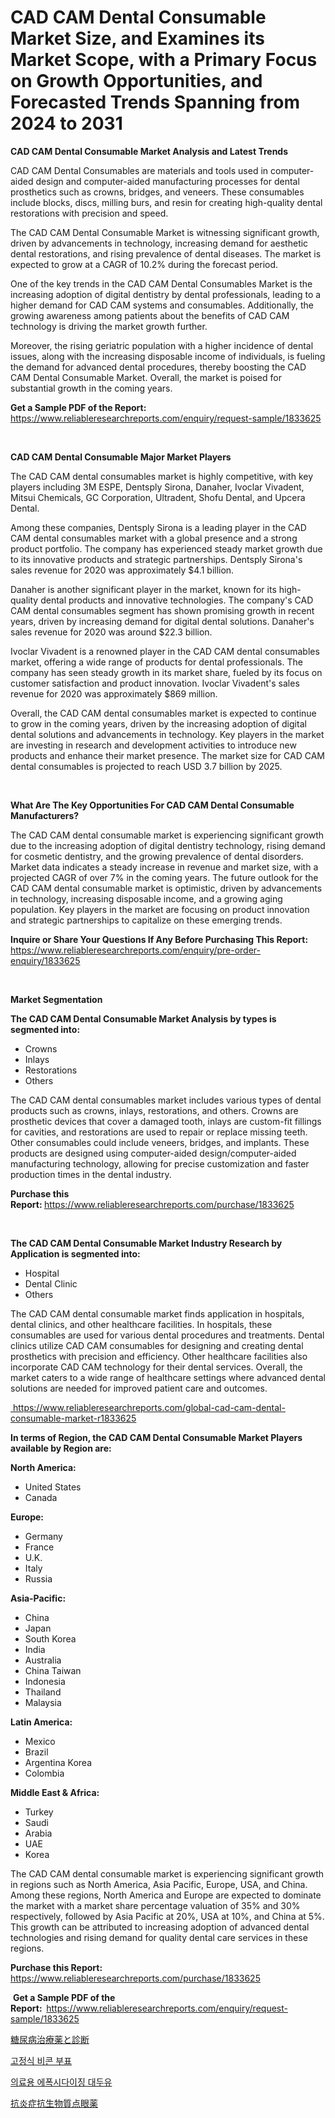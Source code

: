 <p><h1>CAD CAM Dental Consumable Market Size, and Examines its Market Scope, with a Primary Focus on Growth Opportunities, and Forecasted Trends Spanning from 2024 to 2031</h1></p><p><strong>CAD CAM Dental Consumable Market Analysis and Latest Trends</strong></p>
<p><p>CAD CAM Dental Consumables are materials and tools used in computer-aided design and computer-aided manufacturing processes for dental prosthetics such as crowns, bridges, and veneers. These consumables include blocks, discs, milling burs, and resin for creating high-quality dental restorations with precision and speed.</p><p>The CAD CAM Dental Consumable Market is witnessing significant growth, driven by advancements in technology, increasing demand for aesthetic dental restorations, and rising prevalence of dental diseases. The market is expected to grow at a CAGR of 10.2% during the forecast period. </p><p>One of the key trends in the CAD CAM Dental Consumables Market is the increasing adoption of digital dentistry by dental professionals, leading to a higher demand for CAD CAM systems and consumables. Additionally, the growing awareness among patients about the benefits of CAD CAM technology is driving the market growth further. </p><p>Moreover, the rising geriatric population with a higher incidence of dental issues, along with the increasing disposable income of individuals, is fueling the demand for advanced dental procedures, thereby boosting the CAD CAM Dental Consumable Market. Overall, the market is poised for substantial growth in the coming years.</p></p>
<p><strong>Get a Sample PDF of the Report:&nbsp;</strong> <a href="https://www.reliableresearchreports.com/enquiry/request-sample/1833625">https://www.reliableresearchreports.com/enquiry/request-sample/1833625</a></p>
<p>&nbsp;</p>
<p><strong>CAD CAM Dental Consumable Major Market Players</strong></p>
<p><p>The CAD CAM dental consumables market is highly competitive, with key players including 3M ESPE, Dentsply Sirona, Danaher, Ivoclar Vivadent, Mitsui Chemicals, GC Corporation, Ultradent, Shofu Dental, and Upcera Dental. </p><p>Among these companies, Dentsply Sirona is a leading player in the CAD CAM dental consumables market with a global presence and a strong product portfolio. The company has experienced steady market growth due to its innovative products and strategic partnerships. Dentsply Sirona's sales revenue for 2020 was approximately $4.1 billion.</p><p>Danaher is another significant player in the market, known for its high-quality dental products and innovative technologies. The company's CAD CAM dental consumables segment has shown promising growth in recent years, driven by increasing demand for digital dental solutions. Danaher's sales revenue for 2020 was around $22.3 billion.</p><p>Ivoclar Vivadent is a renowned player in the CAD CAM dental consumables market, offering a wide range of products for dental professionals. The company has seen steady growth in its market share, fueled by its focus on customer satisfaction and product innovation. Ivoclar Vivadent's sales revenue for 2020 was approximately $869 million.</p><p>Overall, the CAD CAM dental consumables market is expected to continue to grow in the coming years, driven by the increasing adoption of digital dental solutions and advancements in technology. Key players in the market are investing in research and development activities to introduce new products and enhance their market presence. The market size for CAD CAM dental consumables is projected to reach USD 3.7 billion by 2025.</p></p>
<p>&nbsp;</p>
<p><strong>What Are The Key Opportunities For CAD CAM Dental Consumable Manufacturers?</strong></p>
<p><p>The CAD CAM dental consumable market is experiencing significant growth due to the increasing adoption of digital dentistry technology, rising demand for cosmetic dentistry, and the growing prevalence of dental disorders. Market data indicates a steady increase in revenue and market size, with a projected CAGR of over 7% in the coming years. The future outlook for the CAD CAM dental consumable market is optimistic, driven by advancements in technology, increasing disposable income, and a growing aging population. Key players in the market are focusing on product innovation and strategic partnerships to capitalize on these emerging trends.</p></p>
<p><strong>Inquire or Share Your Questions If Any Before Purchasing This Report:</strong> <a href="https://www.reliableresearchreports.com/enquiry/pre-order-enquiry/1833625">https://www.reliableresearchreports.com/enquiry/pre-order-enquiry/1833625</a></p>
<p>&nbsp;</p>
<p><strong>Market Segmentation</strong></p>
<p><strong>The CAD CAM Dental Consumable Market Analysis by types is segmented into:</strong></p>
<p><ul><li>Crowns</li><li>Inlays</li><li>Restorations</li><li>Others</li></ul></p>
<p><p>The CAD CAM dental consumables market includes various types of dental products such as crowns, inlays, restorations, and others. Crowns are prosthetic devices that cover a damaged tooth, inlays are custom-fit fillings for cavities, and restorations are used to repair or replace missing teeth. Other consumables could include veneers, bridges, and implants. These products are designed using computer-aided design/computer-aided manufacturing technology, allowing for precise customization and faster production times in the dental industry.</p></p>
<p><strong>Purchase this Report:&nbsp;</strong><a href="https://www.reliableresearchreports.com/purchase/1833625">https://www.reliableresearchreports.com/purchase/1833625</a></p>
<p>&nbsp;</p>
<p><strong>The CAD CAM Dental Consumable Market Industry Research by Application is segmented into:</strong></p>
<p><ul><li>Hospital</li><li>Dental Clinic</li><li>Others</li></ul></p>
<p><p>The CAD CAM dental consumable market finds application in hospitals, dental clinics, and other healthcare facilities. In hospitals, these consumables are used for various dental procedures and treatments. Dental clinics utilize CAD CAM consumables for designing and creating dental prosthetics with precision and efficiency. Other healthcare facilities also incorporate CAD CAM technology for their dental services. Overall, the market caters to a wide range of healthcare settings where advanced dental solutions are needed for improved patient care and outcomes.</p></p>
<p><a href="https://www.reliableresearchreports.com/global-cad-cam-dental-consumable-market-r1833625">&nbsp;https://www.reliableresearchreports.com/global-cad-cam-dental-consumable-market-r1833625</a></p>
<p><strong>In terms of Region, the CAD CAM Dental Consumable Market Players available by Region are:</strong></p>
<p>
    <p> <strong> North America: </strong>
        <ul>
            <li>United States</li>
            <li>Canada</li>
        </ul>
        </p> 
    <p> <strong> Europe: </strong>
        <ul>
            <li>Germany</li>
            <li>France</li>
            <li>U.K.</li>
            <li>Italy</li>
            <li>Russia</li>
        </ul>
        </p> 
    <p> <strong> Asia-Pacific: </strong>
        <ul>
            <li>China</li>
            <li>Japan</li>
            <li>South Korea</li>
            <li>India</li>
            <li>Australia</li>
            <li>China Taiwan</li>
            <li>Indonesia</li>
            <li>Thailand</li>
            <li>Malaysia</li>
        </ul>
        </p> 
    <p> <strong> Latin America: </strong>
        <ul>
            <li>Mexico</li>
            <li>Brazil</li>
            <li>Argentina Korea</li>
            <li>Colombia</li>
        </ul>
        </p> 
    <p> <strong> Middle East & Africa: </strong>
        <ul>
            <li>Turkey</li>
            <li>Saudi</li>
            <li>Arabia</li>
            <li>UAE</li>
            <li>Korea</li>
        </ul>
    </p>
    </p>
<p><p>The CAD CAM dental consumable market is experiencing significant growth in regions such as North America, Asia Pacific, Europe, USA, and China. Among these regions, North America and Europe are expected to dominate the market with a market share percentage valuation of 35% and 30% respectively, followed by Asia Pacific at 20%, USA at 10%, and China at 5%. This growth can be attributed to increasing adoption of advanced dental technologies and rising demand for quality dental care services in these regions.</p></p>
<p><strong>Purchase this Report: </strong><a href="https://www.reliableresearchreports.com/purchase/1833625">https://www.reliableresearchreports.com/purchase/1833625</a></p>
<p>&nbsp;<strong>Get a Sample PDF of the Report:&nbsp;&nbsp;</strong><a href="https://www.reliableresearchreports.com/enquiry/request-sample/1833625">https://www.reliableresearchreports.com/enquiry/request-sample/1833625</a></p>
<p><strong></strong></p>
<p><p><a href="https://medium.com/@frankfurter35566/%E7%B3%96%E5%B0%BF%E7%97%85%E6%B2%BB%E7%99%82%E3%81%A8%E8%A8%BA%E6%96%AD%E5%B8%82%E5%A0%B4-%E5%B8%82%E5%A0%B4cagr-%E5%B8%82%E5%A0%B4%E3%83%88%E3%83%AC%E3%83%B3%E3%83%89-%E3%81%8A%E3%82%88%E3%81%B3%E6%88%90%E9%95%B7%E6%88%A6%E7%95%A5%E3%81%AB%E9%96%A2%E3%81%99%E3%82%8B%E6%B4%9E%E5%AF%9F-0785535fa510">糖尿病治療薬と診断</a></p><p><a href="https://medium.com/@kathyorton6556/%EA%B3%A0%EC%A0%95-%EB%B9%84%EC%BD%98-%EB%B6%80%EC%9D%B4-%EC%8B%9C%EC%9E%A5-%EB%B6%84%EC%84%9D-cagr-%EC%8B%9C%EC%9E%A5-%EC%84%B8%EB%B6%84%ED%99%94-%EB%B0%8F-%EA%B8%80%EB%A1%9C%EB%B2%8C-%EC%82%B0%EC%97%85-%EA%B0%9C%EC%9A%94-d77c930c7866">고정식 비콘 부표</a></p><p><a href="https://medium.com/@kirstenhintz/%EC%9D%98%EB%A3%8C%EC%9A%A9-%EA%B8%89%EC%84%B1%ED%99%94%EB%90%9C-%EB%8C%80%EB%91%90-%EA%B8%B0%EB%A6%84-%EC%8B%9C%EC%9E%A5%EC%9D%80-%EC%8B%9C%EC%9E%A5-%EC%A0%90%EC%9C%A0%EC%9C%A8-%EA%B7%9C%EB%AA%A8-%EB%B0%8F-2031%EB%85%84%EA%B9%8C%EC%A7%80%EC%9D%98-%EC%98%88%EC%83%81-%EC%98%88%EC%B8%A1%EC%97%90-%EC%B4%88%EC%A0%90%EC%9D%84-%EB%A7%9E%EC%B6%94%EA%B3%A0-%EC%9E%88%EC%8A%B5%EB%8B%88%EB%8B%A4-eb9680afafce">의료용 에폭시다이징 대두유</a></p><p><a href="https://medium.com/@elishelacruz56456/%E6%8A%97%E7%82%8E%E7%97%87%E6%8A%97%E7%94%9F%E7%89%A9%E8%B3%AA%E7%82%B9%E7%9C%BC%E8%96%AC%E5%B8%82%E5%A0%B4%E3%81%AE%E5%88%86%E6%9E%90-%E3%82%B0%E3%83%AD%E3%83%BC%E3%83%90%E3%83%AB%E7%94%A3%E6%A5%AD%E3%81%AE%E8%A6%8B%E9%80%9A%E3%81%97%E3%81%A8%E4%BA%88%E6%B8%AC-2024%E5%B9%B4%E3%81%8B%E3%82%892031%E5%B9%B4-3c7dab2aeb83">抗炎症抗生物質点眼薬</a></p></p>